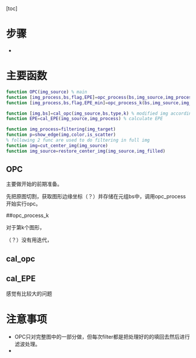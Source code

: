[toc]

# 步骤





+ 



# 主要函数

```matlab
function OPC(img_source) % main 
function [img_process,bs,flag,EPE]=opc_process(bs,img_source,img_process_base,EPE_min,knum) % start opc, foreach part pof image do opc
function [img_process,bs,flag,EPE_min]=opc_process_k(bs,img_source,img_process_base,EPE_min,k) % for one part opc, do

function [img,bs]=cal_opc(img_source,bs,type,k) % modified img according to type
function EPE=cal_EPE(img_source,img_process) % calculate EPE

function img_process=filtering(img_target)
function p=show_edge(img,color,is_scatter) 
% following 2 func are used to do filtering in full img
function img=cut_center_img(img_source)
function img_source=restore_center_img(img_source,img_filled)
```



## OPC

主要做开始的前期准备。

先把原图切割，获取图形边缘坐标（？）并存储在元组bs中，调用opc_process开始实行opc。

##opc_process_k

对于第k个图形，

（？）没有用迭代，

## cal_opc



## cal_EPE

感觉有比较大的问题



# 注意事项

+ OPC只对完整图中的一部分做，但每次filter都是把处理好的的填回去然后进行滤波处理。
+ 

